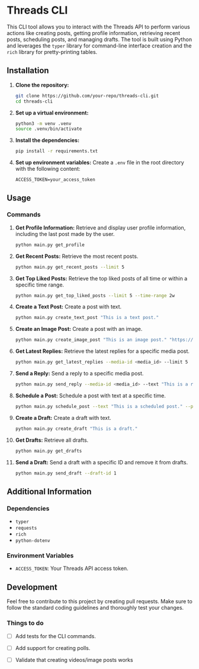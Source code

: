 
# Threads CLI

This CLI tool allows you to interact with the Threads API to perform various actions like creating posts, 
getting profile information, retrieving recent posts, scheduling posts, and managing drafts. 
The tool is built using Python and leverages the `typer` library for command-line interface creation and the `rich` 
library for pretty-printing tables.

## Installation

1. **Clone the repository:**
    ```bash
    git clone https://github.com/your-repo/threads-cli.git
    cd threads-cli
    ```

2. **Set up a virtual environment:**
    ```bash
    python3 -m venv .venv
    source .venv/bin/activate
    ```

3. **Install the dependencies:**
    ```bash
    pip install -r requirements.txt
    ```

4. **Set up environment variables:**
    Create a `.env` file in the root directory with the following content:
    ```env
    ACCESS_TOKEN=your_access_token
    ```

## Usage

### Commands

1. **Get Profile Information:**
    Retrieve and display user profile information, including the last post made by the user.
    ```bash
    python main.py get_profile
    ```

2. **Get Recent Posts:**
    Retrieve the most recent posts.
    ```bash
    python main.py get_recent_posts --limit 5
    ```

3. **Get Top Liked Posts:**
    Retrieve the top liked posts of all time or within a specific time range.
    ```bash
    python main.py get_top_liked_posts --limit 5 --time-range 2w
    ```

4. **Create a Text Post:**
    Create a post with text.
    ```bash
    python main.py create_text_post "This is a text post."
    ```

5. **Create an Image Post:**
    Create a post with an image.
    ```bash
    python main.py create_image_post "This is an image post." "https://example.com/image.jpg"
    ```

6. **Get Latest Replies:**
    Retrieve the latest replies for a specific media post.
    ```bash
    python main.py get_latest_replies --media-id <media_id> --limit 5
    ```

7. **Send a Reply:**
    Send a reply to a specific media post.
    ```bash
    python main.py send_reply --media-id <media_id> --text "This is a reply."
    ```

8. **Schedule a Post:**
    Schedule a post with text at a specific time.
    ```bash
    python main.py schedule_post --text "This is a scheduled post." --post-time "2024-06-22 23:22:00"
    ```

9. **Create a Draft:**
    Create a draft with text.
    ```bash
    python main.py create_draft "This is a draft."
    ```

10. **Get Drafts:**
    Retrieve all drafts.
    ```bash
    python main.py get_drafts
    ```

11. **Send a Draft:**
    Send a draft with a specific ID and remove it from drafts.
    ```bash
    python main.py send_draft --draft-id 1
    ```

## Additional Information

### Dependencies
- `typer`
- `requests`
- `rich`
- `python-dotenv`

### Environment Variables
- `ACCESS_TOKEN`: Your Threads API access token.

## Development

Feel free to contribute to this project by creating pull requests. Make sure to follow the standard coding guidelines and thoroughly test your changes.

### Things to do
- [ ] Add tests for the CLI commands.
- [ ] Add support for creating polls.
- [ ] Validate that creating videos/image posts works

